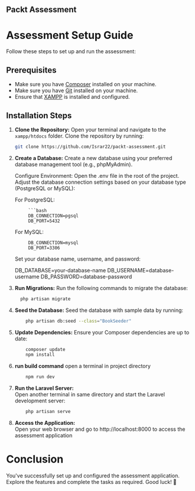 
## Packt Assessment

# Assessment Setup Guide

Follow these steps to set up and run the assessment:

## Prerequisites

- Make sure you have [Composer](https://getcomposer.org/) installed on your machine.
- Make sure you have [Git](https://git-scm.com/) installed on your machine.
- Ensure that [XAMPP](https://www.apachefriends.org/index.html) is installed and configured.

## Installation Steps

1. **Clone the Repository:**
   Open your terminal and navigate to the `xampp/htdocs` folder. Clone the repository by running:

   ```bash
   git clone https://github.com/Israr22/packt-assessment.git
2. **Create a Database:**
   Create a new database using your preferred database management tool (e.g., phpMyAdmin).

   Configure Environment:
   Open the .env file in the root of the project. Adjust the database connection settings based on your database type (PostgreSQL or MySQL):

   For PostgreSQL:
   
            ```bash
            DB_CONNECTION=pgsql
            DB_PORT=5432

    For MySQL:
     
            DB_CONNECTION=mysql
            DB_PORT=3306

    
    Set your database name, username, and password:

      DB_DATABASE=your-database-name
      DB_USERNAME=database-username
      DB_PASSWORD=database-password


3. **Run Migrations:**
    Run the following commands to migrate the database:

    ```bash
      php artisan migrate

4. **Seed the Database:**
    Seed the database with sample data by running:    
    ```bash
        php artisan db:seed --class="BookSeeder"

5. **Update Dependencies:**
    Ensure your Composer dependencies are up to date:
    ```bash
        composer update
        npm install

6. **run build command**
    open a terminal in project directory
    ```bash
        npm run dev

6. **Run the Laravel Server:**      
    Open another terminal in same directory and start the Laravel development server:
    ```bash
        php artisan serve
    
7. **Access the Application:**    
    Open your web browser and go to http://localhost:8000 to access the assessment application

# Conclusion

You've successfully set up and configured the assessment application. Explore the features and complete the tasks as required. Good luck! 🚀    
